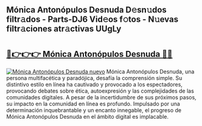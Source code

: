 ## Mónica Antonópulos Desnuda D𝚎sn𝚞dos filtr𝚊dos - Parts-DJ6 Vid𝚎os f𝚘tos - N𝚞evas filtr𝚊ciones atr𝚊ctivas UUgLy

# <h2><a href="http://mbb29c4.tromn.icu/?c=M%c3%b3nica+Anton%c3%b3pulos+Desnuda">🔗👉👉👉 Mónica Antonópulos Desnuda 🔗🔗</a></h2>

[![Mónica Antonópulos Desnuda nuevo](https://i.imgur.com/pEAQMta.gif)](http://mbb29c4.tromn.icu/?c=M%c3%b3nica+Anton%c3%b3pulos+Desnuda)
Mónica Antonópulos Desnuda, una persona multifacética y paradójica, desafía la comprensión simple. Su distintivo estilo en línea ha cautivado y provocado a los espectadores, provocando debates sobre ética, autoexpresión y las complejidades de las comunidades digitales. A pesar de la incertidumbre de sus próximos pasos, su impacto en la comunidad en línea es profundo. Impulsado por una determinación inquebrantable y un encanto innegable, el progreso de Mónica Antonópulos Desnuda en el ámbito digital es implacable.
